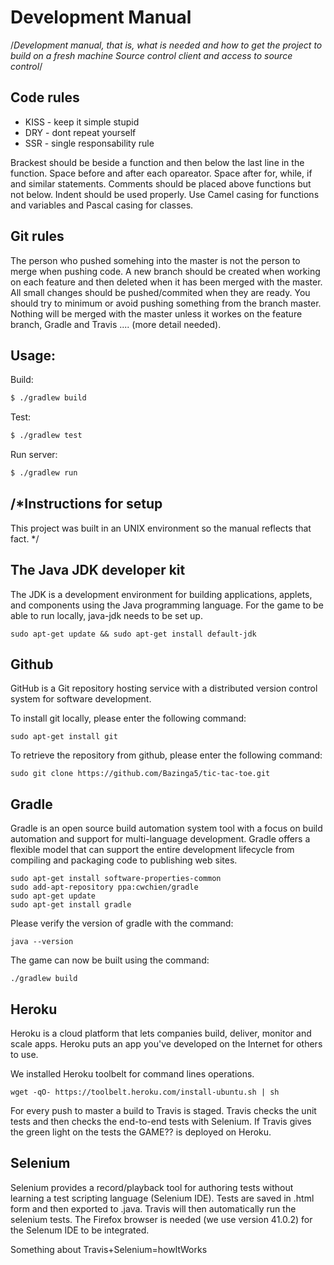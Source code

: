 Development Manual
========================

/*Development manual, that is, what is needed and how to get the
project to build on a fresh machine
Source control client and access to source control*/


Code rules
----------------
* KISS - keep it simple stupid
* DRY - dont repeat yourself
* SSR - single responsability rule

Brackest should be beside a function and then below the last line in the function. 
Space before and after each opareator. 
Space after for, while, if and similar statements. 
Comments should be placed above functions but not below. 
Indent should be used properly.
Use Camel casing for functions and variables and Pascal casing for classes.

Git rules
----------------
The person who pushed somehing into the master is not the person to merge  when pushing code. A new branch should be created when working on each feature and then deleted when it has been merged with the master. 
All small changes should be pushed/commited when they are ready. 
You should try to minimum or avoid pushing something from the branch master. 
Nothing will be merged with the master unless it workes on the feature branch, Gradle and Travis  .... (more detail needed).

## Usage:

Build:
```sh
$ ./gradlew build
```

Test:
```sh
$ ./gradlew test
```

Run server:
```sh
$ ./gradlew run
```


/*Instructions for setup
---------------------------
This project was built in an UNIX environment so the manual reflects that fact. */


The Java JDK developer kit
---------------------------------
The JDK is a development environment for building applications, applets, and components using the Java programming language. For the game to be able to run locally, java-jdk needs to be set up.

```
sudo apt-get update && sudo apt-get install default-jdk
```


Github
--------------
GitHub is a Git repository hosting service with a distributed version control system for software development.  

To install git locally, please enter the following command:
```
sudo apt-get install git
```
To retrieve the repository from github, please enter the following command:
```
sudo git clone https://github.com/Bazinga5/tic-tac-toe.git
```

Gradle
---------------
Gradle is an open source build automation system tool with a focus on build automation and support for multi-language development. Gradle offers a flexible model that can support the entire development lifecycle from compiling and packaging code to publishing web sites. 
```
sudo apt-get install software-properties-common
sudo add-apt-repository ppa:cwchien/gradle
sudo apt-get update
sudo apt-get install gradle
```
Please verify the version of gradle with the command:
```
java --version
```
The game can now be built using the command:
```
./gradlew build
```

Heroku
------------
Heroku is a cloud platform that lets companies build, deliver, monitor and scale apps. Heroku puts an app you've developed on the Internet for others to use. 

We installed Heroku toolbelt for command lines operations.

```
wget -qO- https://toolbelt.heroku.com/install-ubuntu.sh | sh
```


For every push to master a build to Travis is staged. Travis checks the unit tests and then checks the end-to-end tests with Selenium. If Travis gives the green light on the tests the GAME?? is deployed on Heroku. 

Selenium
-------------
Selenium provides a record/playback tool for authoring tests without learning a test scripting language (Selenium IDE). Tests are saved in .html form and then exported to .java. Travis will then automatically run the selenium tests. The Firefox browser is needed (we use version 41.0.2) for the Selenum IDE to be integrated. 

Something about Travis+Selenium=howItWorks
